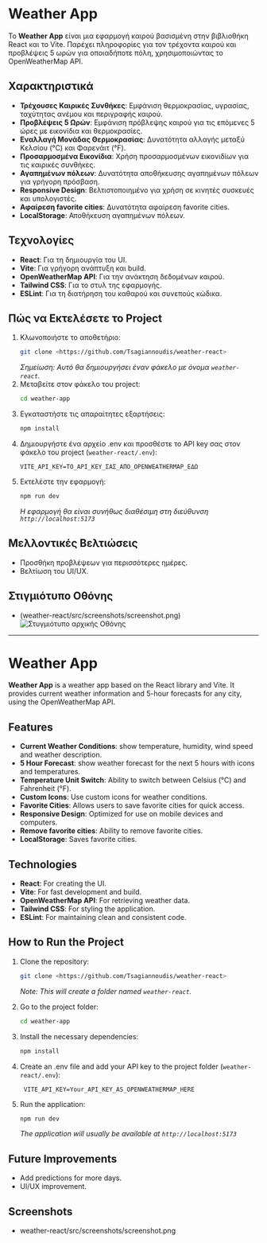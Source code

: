 # Weather App

Το **Weather App** είναι μια εφαρμογή καιρού βασισμένη στην βιβλιοθήκη React και το Vite. Παρέχει πληροφορίες για τον τρέχοντα καιρού και προβλέψεις 5 ωρών για οποιαδήποτε πόλη, χρησιμοποιώντας το OpenWeatherMap API.

## Χαρακτηριστικά

- **Τρέχουσες Καιρικές Συνθήκες**: Εμφάνιση θερμοκρασίας, υγρασίας, ταχύτητας ανέμου και περιγραφής καιρού.
- **Προβλέψεις 5 Ωρών**: Εμφάνιση πρόβλεψης καιρού για τις επόμενες 5 ώρες με εικονίδια και θερμοκρασίες.
- **Εναλλαγή Μονάδας Θερμοκρασίας**: Δυνατότητα αλλαγής μεταξύ Κελσίου (°C) και Φαρενάιτ (°F).
- **Προσαρμοσμένα Εικονίδια**: Χρήση προσαρμοσμένων εικονιδίων για τις καιρικές συνθήκες.
- **Αγαπημένων πόλεων**: Δυνατότητα αποθήκευσης αγαπημένων πόλεων για γρήγορη πρόσβαση.
- **Responsive Design**: Βελτιστοποιημένο για χρήση σε κινητές συσκευές και υπολογιστές.
- **Αφαίρεση favorite cities**: Δυνατότητα αφαίρεση favorite cities.
- **LocalStorage**: Αποθήκευση αγαπημένων πόλεων.

## Τεχνολογίες

- **React**: Για τη δημιουργία του UI.
- **Vite**: Για γρήγορη ανάπτυξη και build.
- **OpenWeatherMap API**: Για την ανάκτηση δεδομένων καιρού.
- **Tailwind CSS**: Για το στυλ της εφαρμογής.
- **ESLint**: Για τη διατήρηση του καθαρού και συνεπούς κώδικα.

## Πώς να Εκτελέσετε το Project

1. Κλωνοποιήστε το αποθετήριο:
   ```bash
   git clone <https://github.com/Tsagiannoudis/weather-react>
   ```
   *Σημείωση: Αυτό θα δημιουργήσει έναν φάκελο με όνομα `weather-react`.*
2. Μεταβείτε στον φάκελο του project:
   ```bash
   cd weather-app
   
3. Εγκαταστήστε τις απαραίτητες εξαρτήσεις:
   ```bash
   npm install
   
4. Δημιουργήστε ένα αρχείο .env και προσθέστε το API key σας στον φάκελο του project (`weather-react/.env`):
   ```env
   VITE_API_KEY=ΤΟ_API_KEY_ΣΑΣ_ΑΠΟ_OPENWEATHERMAP_ΕΔΩ
   
5. Εκτελέστε την εφαρμογή:
   ```bash
   npm run dev
   ```
   *Η εφαρμογή θα είναι συνήθως διαθέσιμη στη διεύθυνση `http://localhost:5173`*


## Μελλοντικές Βελτιώσεις 
- Προσθήκη προβλέψεων για περισσότερες ημέρες.
- Βελτίωση του UI/UX.

## Στιγμιότυπο Οθόνης
- (weather-react/src/screenshots/screenshot.png)
![Στυγμιότυπο αρχικής Οθόνης](https://github.com/Tsagiannoudis/weather-react/tree/main/src/screenshots/screenshot.png)


------------------------------------------------------------------------------------

# Weather App

**Weather App** is a weather app based on the React library and Vite. It provides current weather information and 5-hour forecasts for any city, using the OpenWeatherMap API.

## Features

- **Current Weather Conditions**: show temperature, humidity, wind speed and weather description.
- **5 Hour Forecast**: show weather forecast for the next 5 hours with icons and temperatures.
- **Temperature Unit Switch**: Ability to switch between Celsius (°C) and Fahrenheit (°F).
- **Custom Icons**: Use custom icons for weather conditions.
- **Favorite Cities**: Allows users to save favorite cities for quick access.
- **Responsive Design**: Optimized for use on mobile devices and computers.
- **Remove favorite cities**: Ability to remove favorite cities.
- **LocalStorage**: Saves favorite cities.

## Technologies

- **React**: For creating the UI.
- **Vite**: For fast development and build.
- **OpenWeatherMap API**: For retrieving weather data.
- **Tailwind CSS**: For styling the application.
- **ESLint**: For maintaining clean and consistent code.

## How to Run the Project

1. Clone the repository:
   ```bash
   git clone <https://github.com/Tsagiannoudis/weather-react>
   ```
   *Note: This will create a folder named `weather-react`.*
2. Go to the project folder:
   ```bash
   cd weather-app
   
3. Install the necessary dependencies:
   ```bash
   npm install
   
4. Create an .env file and add your API key to the project folder (`weather-react/.env`):
   ```env
    VITE_API_KEY=Your_API_KEY_AS_OPENWEATHERMAP_HERE
   
5. Run the application:
   ```bash
   npm run dev
    ```

   *The application will usually be available at `http://localhost:5173`*

## Future Improvements 
- Add predictions for more days.
- UI/UX improvement.

## Screenshots
- weather-react/src/screenshots/screenshot.png